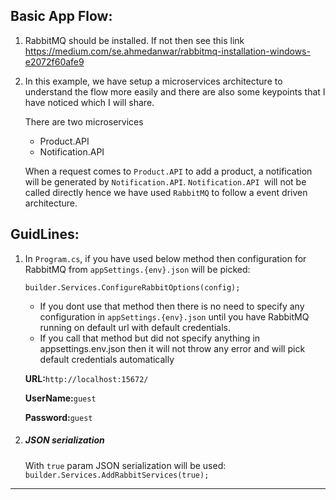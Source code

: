 ﻿
## Basic App Flow:

1. RabbitMQ should be installed. If not then see this link https://medium.com/se.ahmedanwar/rabbitmq-installation-windows-e2072f60afe9

2.  In this example, we have setup a microservices architecture to understand the flow more easily and there are also some keypoints that I have noticed which I will share.

    There are two microservices

    - Product.API
    - Notification.API


    When a request comes to `Product.API` to add a product, a notification will be generated by `Notification.API`. `Notification.API `will not be called directly hence we have used `RabbitMQ` to follow a event driven architecture.






## GuidLines:

1. In `Program.cs`, if you have used below method then configuration for RabbitMQ from `appSettings.{env}.json` will be picked: 

    `builder.Services.ConfigureRabbitOptions(config);`

    - If you dont use that method then there is no need to specify any configuration in `appSettings.{env}.json` until you have RabbitMQ running on
    default url with default credentials.
    - If you call that method but did not specify anything in appsettings.env.json then it will not throw any error and will pick default
credentials automatically 

    **URL:**```http://localhost:15672/``` 

    **UserName:**```guest```

    **Password:**```guest```


2. ##### JSON serialization
   With `true` param JSON serialization will be used:
   `builder.Services.AddRabbitServices(true);`

------------
